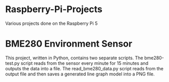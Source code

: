 # Raspberry-Pi-Projects
Various projects done on the Raspberry Pi 5

# BME280 Environment Sensor
This project, written in Python, contains two separate scripts. The bme280-test.py script reads from the sensor every minute for 15 minutes and outputs the data into a file. The read_bme280_data.py script reads from the output file and then saves a generated line graph model into a PNG file.
